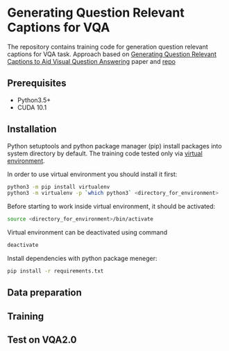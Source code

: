 # Generating Question Relevant Captions for VQA

The repository contains training code for generation question relevant captions for VQA task.
Approach based on [Generating Question Relevant Captions to Aid Visual Question Answering](https://www.aclweb.org/anthology/P19-1348.pdf) paper and [repo](https://github.com/jialinwu17/caption_vqa)

## Prerequisites
* Python3.5+
* CUDA 10.1

## Installation
Python setuptools and python package manager (pip) install packages into system directory by default.  The training code tested only via [virtual environment](https://docs.python.org/3/tutorial/venv.html).

In order to use virtual environment you should install it first:

```bash
python3 -m pip install virtualenv
python3 -m virtualenv -p `which python3` <directory_for_environment>
```

Before starting to work inside virtual environment, it should be activated:

```bash
source <directory_for_environment>/bin/activate
```

Virtual environment can be deactivated using command

```bash
deactivate
```
Install dependencies with python package meneger:
```bash
pip install -r requirements.txt
```

## Data preparation

## Training

## Test on VQA2.0
